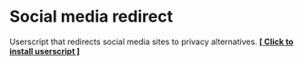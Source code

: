 # Social media redirect
 Userscript that redirects social media sites to privacy alternatives.
<a href="https://github.com/ayes-web/Social-media-redirect/raw/main/social-media-redirect.user.js"><b>[ Click to install userscript ]</b></a>
